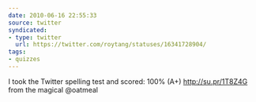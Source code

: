 ```yaml
---
date: 2010-06-16 22:55:33
source: twitter
syndicated:
- type: twitter
  url: https://twitter.com/roytang/statuses/16341728904/
tags:
- quizzes
---
```


I took the Twitter spelling test and scored:  100% (A+) http://su.pr/1T8Z4G from the magical @oatmeal
